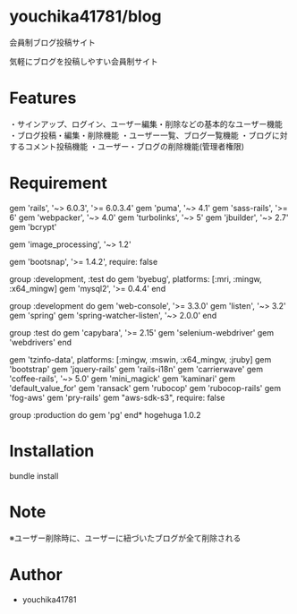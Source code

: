 # youchika41781/blog
 
会員制ブログ投稿サイト
 
気軽にブログを投稿しやすい会員制サイト
 
 
# Features
 
・サインアップ、ログイン、ユーザー編集・削除などの基本的なユーザー機能
・ブログ投稿・編集・削除機能
・ユーザー一覧、ブログ一覧機能
・ブログに対するコメント投稿機能
・ユーザー・ブログの削除機能(管理者権限)


# Requirement
 
gem 'rails', '~> 6.0.3', '>= 6.0.3.4'
gem 'puma', '~> 4.1'
gem 'sass-rails', '>= 6'
gem 'webpacker', '~> 4.0'
gem 'turbolinks', '~> 5'
gem 'jbuilder', '~> 2.7'
gem 'bcrypt'

gem 'image_processing', '~> 1.2'

gem 'bootsnap', '>= 1.4.2', require: false

group :development, :test do
  gem 'byebug', platforms: [:mri, :mingw, :x64_mingw]
  gem 'mysql2', '>= 0.4.4'
end

group :development do
  gem 'web-console', '>= 3.3.0'
  gem 'listen', '~> 3.2'
  gem 'spring'
  gem 'spring-watcher-listen', '~> 2.0.0'
end

group :test do
  gem 'capybara', '>= 2.15'
  gem 'selenium-webdriver'
  gem 'webdrivers'
end

gem 'tzinfo-data', platforms: [:mingw, :mswin, :x64_mingw, :jruby]
gem 'bootstrap'
gem 'jquery-rails'
gem 'rails-i18n'
gem 'carrierwave'
gem 'coffee-rails', '~> 5.0'
gem 'mini_magick'
gem 'kaminari'
gem 'default_value_for'
gem 'ransack'
gem 'rubocop'
gem 'rubocop-rails'
gem 'fog-aws'
gem 'pry-rails'
gem "aws-sdk-s3", require: false

group :production do
  gem 'pg'
end* hogehuga 1.0.2
 
 
# Installation
 
bundle install


# Note
 
※ユーザー削除時に、ユーザーに紐づいたブログが全て削除される
 
# Author
 
* youchika41781